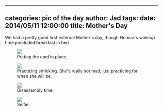 
---
categories: pic of the day
author: Jad
tags: 
date: 2014/05/11 12:00:00
title: Mother's Day 
---
We had a pretty good first external Mother's day, though Honora's wakeup time precluded breakfast in bed. 

<figure>
<img src="/img/2014/05/11/img_20140511153929_medium.jpg" />
<figcaption>Putting the card in place.</figcaption>
</figure>

<figure>
<img src="/img/2014/05/11/img_20140511164136_medium.jpg" />
<figcaption>Practicing shrieking.  She's really not mad, just 
practicing for when she will be.</figcaption>
</figure>

<figure>
<img src="/img/2014/05/11/img_20140511092026_medium.jpg" />
<figcaption>Disassembly time.</figcaption>
</figure>

<figure>
<img src="/img/2014/05/11/img_20140511141957_large.jpg" />
<figcaption>Selfie.</figcaption>
</figure>
